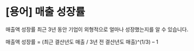 # [용어] 매출 성장률

매출액 성장률
최근 3년 동안 기업이 외형적으로 얼마나 성장했는지를 알 수 있습니다.

매출액 성장률 = (최근 결산년도 매출 / 3년 전 결산년도 매출)^(1/3) – 1